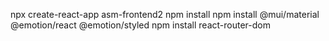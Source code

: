 npx create-react-app asm-frontend2
npm install
npm install @mui/material @emotion/react @emotion/styled
npm install react-router-dom


